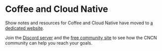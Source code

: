 # Coffee and Cloud Native

Show notes and resources for Coffee and Cloud Native have moved to [a dedicated website](https://cncn.io).

Join the [Discord server](https://discord.gg/asBjrEu) and the [free community site](https://community.cncn.io) to see how the CNCN community can help you reach your goals.

